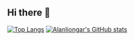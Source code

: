 ## Hi there 👋
[![Top Langs](https://github-readme-stats.vercel.app/api/top-langs/?username=alanliongar&layout=compact)](https://github.com/anuraghazra/github-readme-stats)
[![Alanliongar's GitHub stats](https://github-readme-stats.vercel.app/api?username=alanliongar&theme=shadow_green&include_all_commits=true)](https://github.com/anuraghazra/github-readme-stats)


<!--
**alanliongar/alanliongar** is a ✨ _special_ ✨ repository because its `README.md` (this file) appears on your GitHub profile.

Here are some ideas to get you started:

- 🔭 I’m currently working on ...
- 🌱 I’m currently learning ...
- 👯 I’m looking to collaborate on ...
- 🤔 I’m looking for help with ...
- 💬 Ask me about ...
- 📫 How to reach me: ...
- 😄 Pronouns: ...
- ⚡ Fun fact: ...
-->
